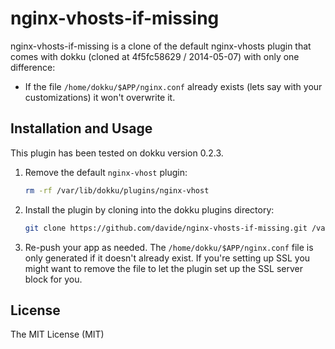 nginx-vhosts-if-missing
==============

nginx-vhosts-if-missing is a clone of the default nginx-vhosts plugin that comes
with dokku (cloned at 4f5fc58629 / 2014-05-07) with only one difference:

- If the file `/home/dokku/$APP/nginx.conf` already exists (lets say with your
customizations) it won't overwrite it.


Installation and Usage
----------------------

This plugin has been tested on dokku version 0.2.3.

1. Remove the default `nginx-vhost` plugin:
   ```sh
   rm -rf /var/lib/dokku/plugins/nginx-vhost
   ```
   
2. Install the plugin by cloning into the dokku plugins directory:
    ```sh
    git clone https://github.com/davide/nginx-vhosts-if-missing.git /var/lib/dokku/plugins/nginx-vhosts-if-missing
    ```

4. Re-push your app as needed.
   The `/home/dokku/$APP/nginx.conf` file is only generated if it doesn't already exist.
   If you're setting up SSL you might want to remove the file to let the plugin set up the SSL server block for you.


License
-------

The MIT License (MIT)